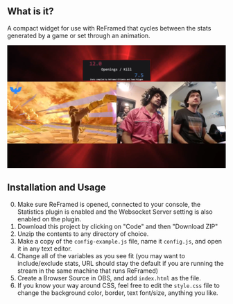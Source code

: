 ## What is it?
A compact widget for use with ReFramed that cycles between the stats generated by a game or set through an animation. 

![Preview image](preview.png)

## Installation and Usage
0. Make sure ReFramed is opened, connected to your console, the Statistics plugin is enabled and the Websocket Server setting is also enabled on the plugin.
1. Download this project by clicking on "Code" and then "Download ZIP"
2. Unzip the contents to any directory of choice.
3. Make a copy of the `config-example.js` file, name it `config.js`, and open it in any text editor.
4. Change all of the variables as you see fit (you may want to include/exclude stats, URL should stay the default if you are running the stream in the same machine that runs ReFramed)
5. Create a Browser Source in OBS, and add `index.html` as the file.
6. If you know your way around CSS, feel free to edit the `style.css` file to change the background color, border, text font/size, anything you like.